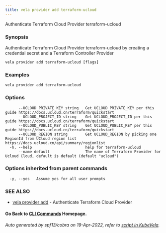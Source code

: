 ```yaml
---
title: vela provider add terraform-ucloud
---
```


Authenticate Terraform Cloud Provider terraform-ucloud

### Synopsis

Authenticate Terraform Cloud Provider terraform-ucloud by creating a credential secret and a Terraform Controller Provider

```
vela provider add terraform-ucloud [flags]
```

### Examples

```
vela provider add terraform-ucloud
```

### Options

```
      --UCLOUD_PRIVATE_KEY string   Get UCLOUD_PRIVATE_KEY per this guide https://docs.ucloud.cn/terraform/quickstart
      --UCLOUD_PROJECT_ID string    Get UCLOUD_PROJECT_ID per this guide https://docs.ucloud.cn/terraform/quickstart
      --UCLOUD_PUBLIC_KEY string    Get UCLOUD_PUBLIC_KEY per this guide https://docs.ucloud.cn/terraform/quickstart
      --UCLOUD_REGION string        Get UCLOUD_REGION by picking one RegionId from UCloud region list https://docs.ucloud.cn/api/summary/regionlist
  -h, --help                        help for terraform-ucloud
      --name default                The name of Terraform Provider for Ucloud Cloud, default is default (default "ucloud")
```

### Options inherited from parent commands

```
  -y, --yes   Assume yes for all user prompts
```

### SEE ALSO

* [vela provider add](vela_provider_add)	 - Authenticate Terraform Cloud Provider

#### Go Back to [CLI Commands](vela) Homepage.


###### Auto generated by spf13/cobra on 19-Apr-2022, refer to [script in KubeVela](https://github.com/kubevela/kubevela/tree/master/hack/docgen).

